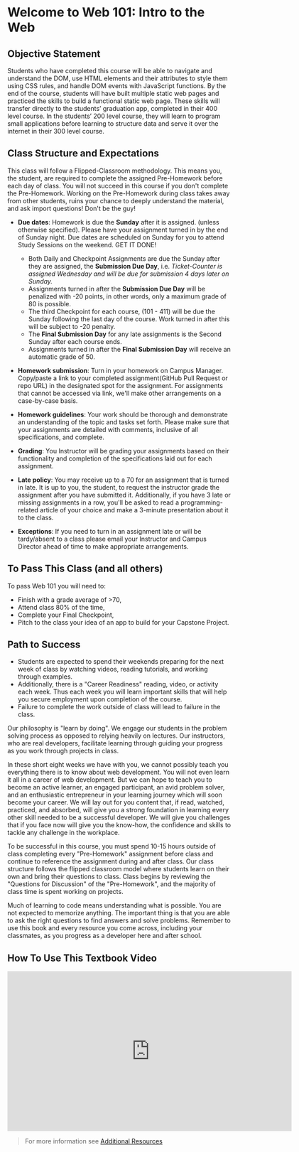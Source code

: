 # Welcome to Web 101: Intro to the Web


## Objective Statement

Students who have completed this course will be able to navigate and understand the DOM, use HTML elements and their attributes to style them using CSS rules, and handle DOM events with JavaScript functions. By the end of the course, students will have built multiple static web pages and practiced the skills to build a functional static web page. These skills will transfer directly to the students’ graduation app, completed in their 400 level course. In the students’ 200 level course, they will learn to program small applications before learning to structure data and serve it over the internet in their 300 level course.

## Class Structure and Expectations

This class will follow a Flipped-Classroom methodology. This means you, the student, are required to complete the assigned Pre-Homework before each day of class. You will not succeed in this course if you don't complete the Pre-Homework. Working on the Pre-Homework during class takes away from other students, ruins your chance to deeply understand the material, and ask import questions! Don't be the guy!

* **Due dates**: Homework is due the **Sunday** after it is assigned. (unless otherwise specified). Please have your assignment turned in by the end of Sunday night. Due dates are scheduled on Sunday for you to attend Study Sessions on the weekend. GET IT DONE!

    * Both Daily and Checkpoint Assignments are due the Sunday after they are assigned, the **Submission Due Day**, i.e. *Ticket-Counter is assigned Wednesday and will be due for submission 4 days later on Sunday.*
    * Assignments turned in after the **Submission Due Day** will be penalized with -20 points, in other words, only a maximum grade of 80 is possible.
    * The third Checkpoint for each course, (101 - 411) will be due the Sunday following the last day of the course. Work turned in after this will be subject to -20 penalty.
    * The **Final Submission Day** for any late assignments is the Second Sunday after each course ends.
    * Assignments turned in after the **Final Submission Day** will receive an automatic grade of 50.

* **Homework submission**: Turn in your homework on Campus Manager. Copy/paste a link to your completed assignment(GitHub Pull Request or repo URL) in the designated spot for the assignment. For assignments that cannot be accessed via link, we'll make other arrangements on a case-by-case basis.

* **Homework guidelines**: Your work should be thorough and demonstrate an understanding of the topic and tasks set forth. Please make sure that your assignments are detailed with comments, inclusive of all specifications, and complete.

* **Grading**: You Instructor will be grading your assignments based on their functionality and completion of the specifications laid out for each assignment.

* **Late policy**: You may receive up to a 70 for an assignment that is turned in late. It is up to you, the student, to request the instructor grade the assignment after you have submitted it. Additionally, if you have 3 late or missing assignments in a row, you'll be asked to read a programming-related article of your choice and make a 3-minute presentation about it to the class.

* **Exceptions**: If you need to turn in an assignment late or will be tardy/absent to a class please email your Instructor and Campus Director ahead of time to make appropriate arrangements.

## To Pass This Class (and all others)

To pass Web 101 you will need to:

* Finish with a grade average of >70,
* Attend class 80% of the time,
* Complete your Final Checkpoint,
* Pitch to the class your idea of an app to build for your Capstone Project.
<!-- * And pass the Exit Exam with a >70 grade -->

## Path to Success

* Students are expected to spend their weekends preparing for the next week of class by watching videos, reading tutorials, and working through examples.
* Additionally, there is a "Career Readiness" reading, video, or activity each week. Thus each week you will learn important skills that will help you secure employment upon completion of the course.
* Failure to complete the work outside of class will lead to failure in the class.

Our philosophy is "learn by doing". We engage our students in the problem solving process as opposed to relying heavily on lectures. Our instructors, who are real developers, facilitate learning through guiding your progress as you work through projects in class.

In these short eight weeks we have with you, we cannot possibly teach you everything there is to know about web development. You will not even learn it all in a career of web development. But we can hope to teach you to become an active learner, an engaged participant, an avid problem solver, and an enthusiastic entrepreneur in your learning journey which will soon become your career. We will lay out for you content that, if read, watched, practiced, and absorbed, will give you a strong foundation in learning every other skill needed to be a successful developer. We will give you challenges that if you face now will give you the know-how, the confidence and skills to tackle any challenge in the workplace.

To be successful in this course, you must spend 10-15 hours outside of class completing every "Pre-Homework" assignment before class and continue to reference the assignment during and after class. Our class structure follows the flipped classroom model where students learn on their own and bring their questions to class. Class begins by reviewing the "Questions for Discussion" of the "Pre-Homework", and the majority of class time is spent working on projects.

Much of learning to code means understanding what is possible. You are not expected to memorize anything. The important thing is that you are able to ask the right questions to find answers and solve problems. Remember to use this book and every resource you come across, including your classmates, as you progress as a developer here and after school.

## How To Use This Textbook Video

<iframe src="https://player.vimeo.com/video/303113203" width="640" height="360" frameborder="0" webkitallowfullscreen mozallowfullscreen allowfullscreen></iframe>

> For more information see [Additional Resources](additionalResources/graduationPrerequisites.md)